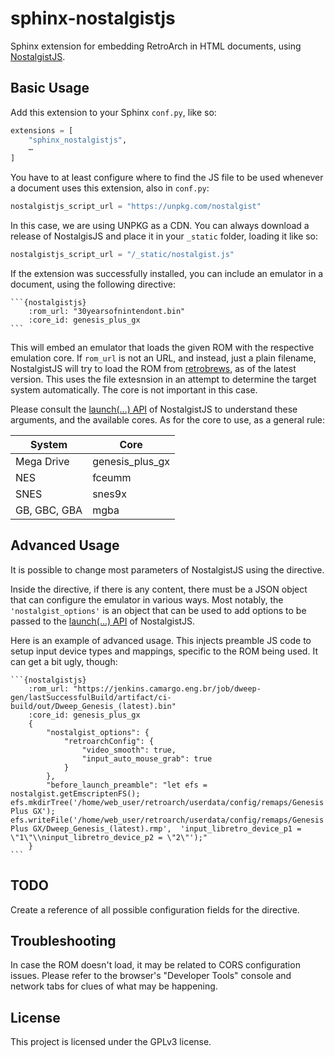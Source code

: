 # sphinx-nostalgistjs

Sphinx extension for embedding RetroArch in HTML documents, using [NostalgistJS](https://nostalgist.js.org/).

## Basic Usage

Add this extension to your Sphinx `conf.py`, like so:

``` python
extensions = [
    "sphinx_nostalgistjs",
    ⋯
]
```

You have to at least configure where to find the JS file to be used whenever a document
uses this extension, also in `conf.py`:

``` python
nostalgistjs_script_url = "https://unpkg.com/nostalgist"
```

In this case, we are using UNPKG as a CDN. You can always download a release of NostalgisJS and place it
in your `_static` folder, loading it like so:

``` python
nostalgistjs_script_url = "/_static/nostalgist.js"
```

If the extension was successfully installed, you can include an emulator in a document, using the following directive:


    ```{nostalgistjs}
        :rom_url: "30yearsofnintendont.bin"
        :core_id: genesis_plus_gx
    ```

This will embed an emulator that loads the given ROM with the respective emulation core.
If `rom_url` is not an URL, and instead, just a plain filename, NostalgistJS will try to load the ROM from [retrobrews](https://retrobrews.github.io/), as of the latest version. This uses the file extesnsion in an attempt to determine the target system automatically. The core is not important in this case.

Please consult the [launch(...) API](https://nostalgist.js.org/apis/launch/) of NostalgistJS to understand these arguments, and the available cores. As for the core to use, as a general rule:

| System     | Core |
|------------|------|
| Mega Drive | genesis_plus_gx |
| NES        | fceumm |
| SNES       | snes9x |
| GB, GBC, GBA | mgba |

## Advanced Usage

It is possible to change most parameters of NostalgistJS using the directive.

Inside the directive, if there is any content, there must be a JSON object that can configure the
emulator in various ways. Most notably, the `'nostalgist_options'` is an object that
can be used to add options to be passed to the [launch(...) API](https://nostalgist.js.org/apis/launch/) of
NostalgistJS.

Here is an example of advanced usage.
This injects preamble JS code to setup input device types and mappings, specific to the ROM being used.
It can get a bit ugly, though:

    ```{nostalgistjs}
        :rom_url: "https://jenkins.camargo.eng.br/job/dweep-gen/lastSuccessfulBuild/artifact/ci-build/out/Dweep_Genesis_(latest).bin"
        :core_id: genesis_plus_gx
        {
            "nostalgist_options": {
                "retroarchConfig": {
                    "video_smooth": true,
                    "input_auto_mouse_grab": true
                }
            },
            "before_launch_preamble": "let efs = nostalgist.getEmscriptenFS(); efs.mkdirTree('/home/web_user/retroarch/userdata/config/remaps/Genesis Plus GX'); efs.writeFile('/home/web_user/retroarch/userdata/config/remaps/Genesis Plus GX/Dweep_Genesis_(latest).rmp',  'input_libretro_device_p1 = \"1\"\\ninput_libretro_device_p2 = \"2\"');"
        }
    ```

## TODO 

Create a reference of all possible configuration fields for the directive.

## Troubleshooting

In case the ROM doesn't load, it may be related to CORS configuration issues.
Please refer to the browser's "Developer Tools" console and network tabs for clues of
what may be happening.

## License

This project is licensed under the GPLv3 license.
